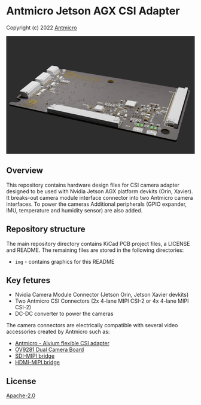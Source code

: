 # Antmicro Jetson AGX CSI Adapter
Copyright (c) 2022 [Antmicro](https://www.antmicro.com)

![Adapter Visualization](img/adapter_vis.png)


## Overview
This repository contains hardware design files for CSI camera adapter designed to be used with Nvidia Jetson AGX platform devkits (Orin, Xavier). It breaks-out camera module interface connector into two Antmicro camera interfaces. To power the cameras  Additional peripherals (GPIO expander, IMU, temperature and humidity sensor) are also added.

## Repository structure
The main repository directory contains KiCad PCB project files, a LICENSE and README.
The remaining files are stored in the following directories:

* `img` - contains graphics for this README

## Key fetures
* Nvidia Camera Module Connector (Jetson Orin, Jetson Xavier devkits)
* Two Antmicro CSI Connectors (2x 4-lane MIPI CSI-2 or 4x 4-lane MIPI CSI-2)
* DC-DC converter to power the cameras

The camera connectors are electrically compatible with several video accessories created by Antmicro such as:
 
* [Antmicro - Alvium flexible CSI adapter](https://github.com/antmicro/alvium-flexible-csi-adapter)
* [OV9281 Dual Camera Board](https://github.com/antmicro/ov9281-camera-board)
* [SDI-MIPI bridge](https://github.com/antmicro/sdi-mipi-bridge)
* [HDMI-MIPI bridge](https://github.com/antmicro/hdmi-mipi-bridge)

## License
[Apache-2.0](LICENSE)